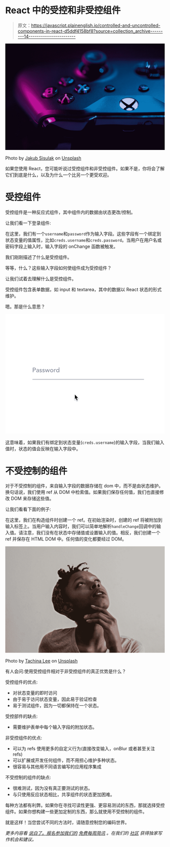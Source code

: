 # React 中的受控和非受控组件

> 原文：<https://javascript.plainenglish.io/controlled-and-uncontrolled-components-in-react-d5ddf4158bf8?source=collection_archive---------14----------------------->

![](img/683f1c96a2d04b8cf8d00e10bdb205e2.png)

Photo by [Jakub Sisulak](https://unsplash.com/@jakub_si?utm_source=medium&utm_medium=referral) on [Unsplash](https://unsplash.com?utm_source=medium&utm_medium=referral)

如果您使用 React，您可能听说过受控组件和非受控组件。如果不是，你将会了解它们到底是什么，以及为什么一个比另一个更受欢迎。

# 受控组件

受控组件是一种反应式组件，其中组件内的数据由状态更改/控制。

让我们看一下登录组件:

在这里，我们有一个`username`和`password`作为输入字段。这些字段有一个绑定到状态变量的值属性，比如`creds.username`和`creds.password`。当用户在用户名或密码字段上输入时，输入字段的 onChange 函数被触发。

我们刚刚描述了什么是受控组件。

等等，什么？这些输入字段如何使组件成为受控组件？

让我们试着去理解什么是受控组件。

受控组件包含表单数据，如 input 和 textarea，其中的数据以 React 状态的形式维护。

嗯。那是什么意思？

![](img/dd4c280e57eb4b88c3d0153ed8ecd7cf.png)

这意味着，如果我们有绑定到状态变量(`creds.username`)的输入字段，当我们输入值时，状态的值会反映在输入字段中。

# 不受控制的组件

对于不受控制的组件，来自输入字段的数据存储在 dom 中，而不是由状态维护。换句话说，我们使用 ref 从 DOM 中检索值。如果我们保存任何值，我们也直接修改 DOM 来存储这些值。

让我们看看下面的例子:

在这里，我们在构造组件时创建一个 ref。在初始渲染时，创建的 ref 将被附加到输入标签上。当用户输入内容时，我们可以简单地解析`handleChange`回调中的输入值。请注意，我们没有在状态中存储值或设置输入的值。相反，我们创建一个 ref 并保存在 HTML DOM 中。任何值的变化都要经过 DOM。

![](img/a8c33976d85de6e0f1570582721d9985.png)

Photo by [Tachina Lee](https://unsplash.com/@chne_?utm_source=medium&utm_medium=referral) on [Unsplash](https://unsplash.com?utm_source=medium&utm_medium=referral)

有人会问:使用受控组件相对于非受控组件的真正优势是什么？

受控组件的优点:

*   对状态变量的即时访问
*   由于易于访问状态变量，因此易于验证检查
*   易于测试组件，因为一切都保持在一个状态。

受控部件的缺点:

*   需要维护表单中每个输入字段的附加状态。

非受控组件的优点:

*   可以为 refs 使用更多的自定义行为(直接改变输入，onBlur 或者甚至关注 refs)
*   可以扩展或开发任何组件，而不用担心维护多种状态。
*   很容易与其他用不同语言编写的应用程序集成

不受控制的组件的缺点:

*   很难测试，因为没有真正要测试的状态。
*   与只使用反应状态相比，共享组件的状态更加困难。

每种方法都有利弊。如果你在寻找可读性更强、更容易测试的东西，那就选择受控组件。如果你想构建一些更加定制的东西，那么就使用不受控制的组件。

就是这样！当您尝试不同的方法时，请随意控制您的编码世界。

*更多内容看* [*说白了。报名参加我们的*](http://plainenglish.io/) [*免费每周简讯*](http://newsletter.plainenglish.io/) *。在我们的* [*社区*](https://discord.gg/GtDtUAvyhW) *获得独家写作机会和建议。*